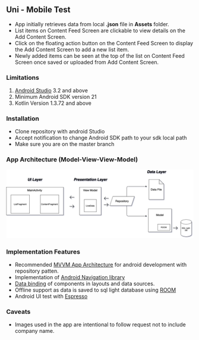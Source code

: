 ## Uni - Mobile Test
*  App initially retrieves data from local **.json** file in **Assets** folder.
*  List items on Content Feed Screen are clickable to view details on the Add Content Screen.
*  Click on the floating action button on the Content Feed Screen to display the Add Content Screen to add a new list item.
*  Newly added items can be seen at the top of the list on Content Feed Screen once saved or uploaded from Add Content Screen.

### Limitations
1. [Android Studio](https://developer.android.com/studio#downloads) 3.2 and above
2. Minimum Android SDK version 21
3. Kotlin Version 1.3.72 and above

### Installation 
*  Clone repository with android Studio
*  Accept notification to change Android SDK path to your sdk local path
*  Make sure you are on the master branch


### App Architecture (Model-View-View-Model)
![MVVM Architecture](/Images/architecture.png)


### Implementation Features
*  Recommended [MVVM App Architecture](https://developer.android.com/jetpack/guide) for android development with repository patten.
*  Implementation of [Android Navigation library](https://developer.android.com/guide/navigation)
*  [Data binding](https://developer.android.com/jetpack/androidx/releases/databinding) of components in layouts and data sources. 
*  Offline support as data is saved to sql light database using [ROOM](https://developer.android.com/topic/libraries/architecture/room)
*  Android UI test with [Espresso](https://developer.android.com/training/testing/espresso)
 
### Caveats
*  Images used in the app are intentional to follow request not to include company name.
